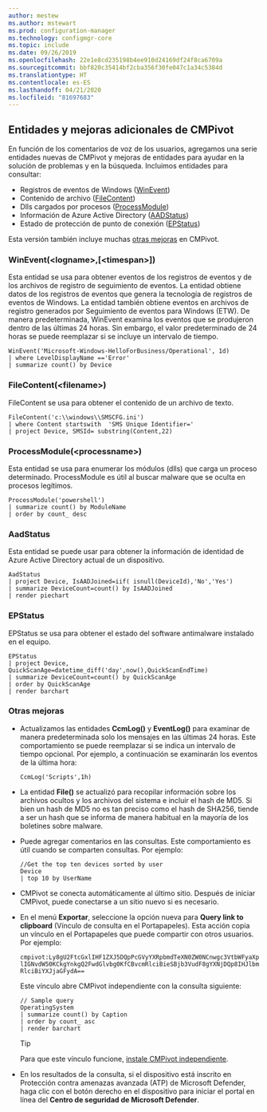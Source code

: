```yaml
---
author: mestew
ms.author: mstewart
ms.prod: configuration-manager
ms.technology: configmgr-core
ms.topic: include
ms.date: 09/26/2019
ms.openlocfilehash: 22e1e8cd235198b4ee910d24169df24f8ca6709a
ms.sourcegitcommit: bbf820c35414bf2cba356f30fe047c1a34c5384d
ms.translationtype: HT
ms.contentlocale: es-ES
ms.lasthandoff: 04/21/2020
ms.locfileid: "81697683"
---
```

## <a name="additional-cmpivot-entities-and-enhancements"></a><a name="bkmk_CMPivot"></a> Entidades y mejoras adicionales de CMPivot

<!--5410930-->
En función de los comentarios de voz de los usuarios, agregamos una serie entidades nuevas de CMPivot y mejoras de entidades para ayudar en la solución de problemas y en la búsqueda. Incluimos entidades para consultar:

- Registros de eventos de Windows ([WinEvent](#bkmk_WinEvent))
- Contenido de archivo ([FileContent](#bkmk_File))
- Dlls cargados por procesos ([ProcessModule](#bkmk_ProcessModule))
- Información de Azure Active Directory ([AADStatus](#bkmk_AadStatus))
- Estado de protección de punto de conexión ([EPStatus](#bkmk_EPStatus))

Esta versión también incluye muchas [otras mejoras](#bkmk_Other) en CMPivot.

### <a name="wineventlognametimespan"></a><a name="bkmk_WinEvent"></a> WinEvent(\<logname>,[\<timespan>])

Esta entidad se usa para obtener eventos de los registros de eventos y de los archivos de registro de seguimiento de eventos. La entidad obtiene datos de los registros de eventos que genera la tecnología de registros de eventos de Windows. La entidad también obtiene eventos en archivos de registro generados por Seguimiento de eventos para Windows (ETW). De manera predeterminada, WinEvent examina los eventos que se produjeron dentro de las últimas 24 horas. Sin embargo, el valor predeterminado de 24 horas se puede reemplazar si se incluye un intervalo de tiempo.

``` Kusto
WinEvent('Microsoft-Windows-HelloForBusiness/Operational', 1d)
| where LevelDisplayName =='Error'
| summarize count() by Device
```

### <a name="filecontentfilename"></a><a name="bkmk_File"></a> FileContent(\<filename>)

FileContent se usa para obtener el contenido de un archivo de texto.

``` Kusto
FileContent('c:\\windows\\SMSCFG.ini')
| where Content startswith  'SMS Unique Identifier='
| project Device, SMSId= substring(Content,22)
```

### <a name="processmoduleprocessname"></a><a name="bkmk_ProcessModule"></a> ProcessModule(\<processname>)  

Esta entidad se usa para enumerar los módulos (dlls) que carga un proceso determinado. ProcessModule es útil al buscar malware que se oculta en procesos legítimos.  

``` Kusto
ProcessModule('powershell')
| summarize count() by ModuleName
| order by count_ desc
```

### <a name="aadstatus"></a><a name="bkmk_AadStatus"></a> AadStatus

Esta entidad se puede usar para obtener la información de identidad de Azure Active Directory actual de un dispositivo.

``` Kusto
AadStatus
| project Device, IsAADJoined=iif( isnull(DeviceId),'No','Yes')
| summarize DeviceCount=count() by IsAADJoined
| render piechart
```

### <a name="epstatus"></a><a name="bkmk_EPStatus"></a> EPStatus

EPStatus se usa para obtener el estado del software antimalware instalado en el equipo.

``` Kusto
EPStatus
| project Device, QuickScanAge=datetime_diff('day',now(),QuickScanEndTime)
| summarize DeviceCount=count() by QuickScanAge
| order by QuickScanAge
| render barchart
```

### <a name="other-enhancements"></a><a name="bkmk_Other"></a> Otras mejoras

- Actualizamos las entidades **CcmLog()** y **EventLog()** para examinar de manera predeterminada solo los mensajes en las últimas 24 horas. Este comportamiento se puede reemplazar si se indica un intervalo de tiempo opcional. Por ejemplo, a continuación se examinarán los eventos de la última hora:
   ```kusto
   CcmLog('Scripts',1h)
   ```

- La entidad **File()** se actualizó para recopilar información sobre los archivos ocultos y los archivos del sistema e incluir el hash de MD5. Si bien un hash de MD5 no es tan preciso como el hash de SHA256, tiende a ser un hash que se informa de manera habitual en la mayoría de los boletines sobre malware.  

- Puede agregar comentarios en las consultas.<!-- 5431463 --> Este comportamiento es útil cuando se comparten consultas. Por ejemplo:

    ``` Kusto
    //Get the top ten devices sorted by user
    Device
    | top 10 by UserName
    ```

- CMPivot se conecta automáticamente al último sitio.<!-- 5420395 --> Después de iniciar CMPivot, puede conectarse a un sitio nuevo si es necesario.

- En el menú **Exportar**, seleccione la opción nueva para **Query link to clipboard** (Vínculo de consulta en el Portapapeles).<!-- 5431577 --> Esta acción copia un vínculo en el Portapapeles que puede compartir con otros usuarios. Por ejemplo:

    `cmpivot:Ly8gU2FtcGxlIHF1ZXJ5DQpPcGVyYXRpbmdTeXN0ZW0NCnwgc3VtbWFyaXplIGNvdW50KCkgYnkgQ2FwdGlvbg0KfCBvcmRlciBieSBjb3VudF8gYXNjDQp8IHJlbmRlciBiYXJjaGFydA==`

    Este vínculo abre CMPivot independiente con la consulta siguiente:

    ``` Kusto
    // Sample query
    OperatingSystem
    | summarize count() by Caption
    | order by count_ asc
    | render barchart
    ```

    > [!TIP]
    > Para que este vínculo funcione, [instale CMPivot independiente](../../../../servers/manage/cmpivot.md#install-cmpivot-standalone).

- En los resultados de la consulta, si el dispositivo está inscrito en Protección contra amenazas avanzada (ATP) de Microsoft Defender, haga clic con el botón derecho en el dispositivo para iniciar el portal en línea del **Centro de seguridad de Microsoft Defender**.
